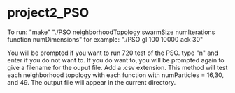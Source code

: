 # project2_PSO
To run: 
   "make"
   "./PSO neighborhoodTopology  swarmSize  numIterations  function  numDimensions"
for example:
    "./PSO gl 100 10000 ack 30"

You will be prompted if you want to run 720 test of the PSO. type "n" and enter if you do not want to. If you do want to, you will be prompted again to give a filename for the ouput file. Add a .csv extension. This method will test each neighborhood topology with each function with numParticles = 16,30, and 49. The output file will appear in the current directory.  